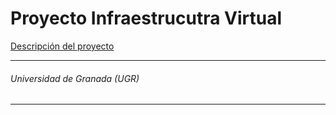 # Proyecto Infraestrucutra Virtual


[Descripción del proyecto](https://antoniovj1.github.io/infraestructura_virtual_ugr/)


___
###### Universidad de Granada (UGR)
___
